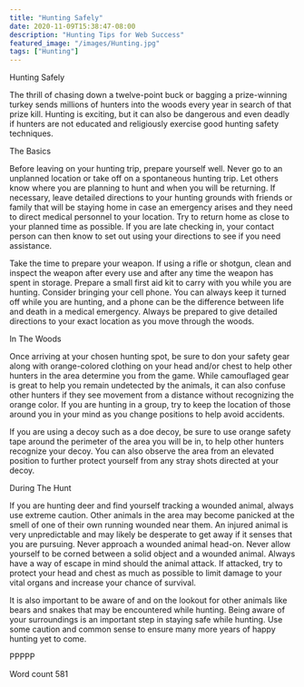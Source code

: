 ```yaml
---
title: "Hunting Safely"
date: 2020-11-09T15:38:47-08:00
description: "Hunting Tips for Web Success"
featured_image: "/images/Hunting.jpg"
tags: ["Hunting"]
---
```


Hunting Safely

The thrill of chasing down a twelve-point buck or bagging a prize-winning turkey sends millions of hunters into the woods every year in search of that prize kill. Hunting is exciting, but it can also be dangerous and even deadly if hunters are not educated and religiously exercise good hunting safety techniques.

The Basics

Before leaving on your hunting trip, prepare yourself well.  Never go to an unplanned location or take off on  a spontaneous hunting trip.  Let others know where you are planning to hunt and when you will be returning.  If necessary, leave detailed directions to your hunting grounds with friends or family that will be staying home in case an emergency arises and they need to direct medical personnel to your location.  Try to return home as close to your planned time as possible.  If you are late checking in, your contact person can then know to set out using your directions to see if you need assistance. 

Take the time to prepare your weapon.  If using a rifle or shotgun, clean and inspect the weapon after every use and after any time the weapon has spent in storage.  Prepare a small first aid kit to carry with you while you are hunting.   Consider bringing your cell phone. You can always keep it turned off while you are hunting, and a phone can be the difference between life and death in a medical emergency.  Always be prepared to give detailed directions to your exact location as you move through the woods.

In The Woods

Once arriving at your chosen hunting spot, be sure to don your safety gear along with orange-colored clothing on your head and/or chest to help other hunters in the area determine you from the game.  While camouflaged gear is great to help you remain undetected by the animals, it can also confuse other hunters if they see movement from a distance without recognizing the orange color.  If you are hunting in a group, try to keep the location of those around you in your mind as you change positions to help avoid accidents.

If you are using a decoy such as a doe decoy, be sure to use orange safety tape around the perimeter of the area you will be in, to help other hunters recognize your decoy.  You can also observe the area from an elevated position to further protect yourself from any stray shots directed at your decoy.

During The Hunt


If you are hunting deer and find yourself tracking a wounded animal, always use extreme caution.  Other animals in the area may become panicked at the smell of one of their own running wounded near them.  An injured animal is very unpredictable and may likely be desperate to get away if it senses that you are pursuing.  Never approach a wounded animal head-on.  Never allow yourself to be corned between a solid object and a wounded animal.  Always have a way of escape in mind should the animal attack.  If attacked, try to protect your head and chest as much as possible to limit damage to your vital organs and increase your chance of survival.

It is also important to be aware of and on the lookout for other animals like bears and snakes that may be encountered while hunting.  Being aware of your surroundings is an important step in staying safe while hunting.  Use some caution and common sense to ensure many more years of happy hunting yet to come.

PPPPP

Word count 581


